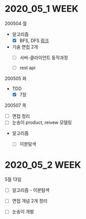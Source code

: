 # 2020_05_1 WEEK

200504 월

- 알고리즘
  - [x] BFS, DFS [링크](https://github.com/prography-6th-study/algorithm-code/pull/20)
- 기술 면접 2개
  - [ ] 서버-클라이언트 동작과정
  - [ ] rest api



200505 화

- TDD
  - [x] 7장

200507 목

- [ ] 면접 정리
- [ ] 눈송이 product, reivew 모델링
- 알고리즘
  - [ ] 이분탐색



# 2020_05_2 WEEK

5월 13일

- [ ] 알고리즘 - 이분탐색

- [ ] 면접 개념 2개 정리
- [ ] 눈송이 개발